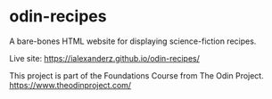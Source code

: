 # odin-recipes
A bare-bones HTML website for displaying science-fiction recipes.

Live site: https://ialexanderz.github.io/odin-recipes/

This project is part of the Foundations Course from The Odin Project. 
https://www.theodinproject.com/





